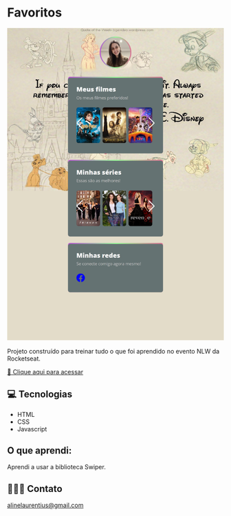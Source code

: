 # Favoritos

![preview](./.github/preview.png)

Projeto construído para treinar tudo o que foi aprendido no evento NLW da Rocketseat.

[ 🔗 Clique aqui para acessar](https://alinelourenco.github.io/favoritos/)

## 💻 Tecnologias
- HTML
- CSS
- Javascript

## O que aprendi:
Aprendi a usar a biblioteca Swiper.

## 👩🏻‍💻 Contato

alinelaurentius@gmail.com

